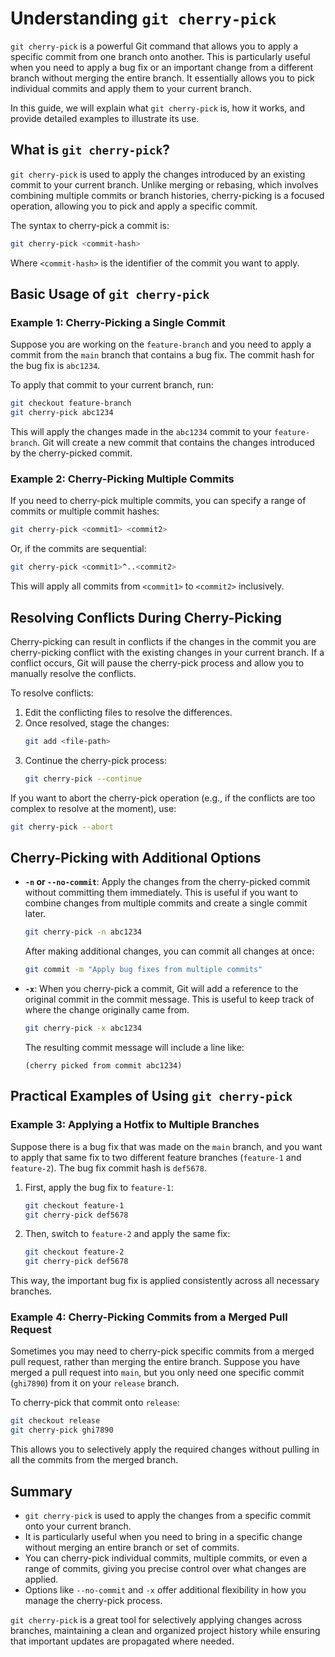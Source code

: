 # Understanding `git cherry-pick`

`git cherry-pick` is a powerful Git command that allows you to apply a specific commit from one branch onto another. This is particularly useful when you need to apply a bug fix or an important change from a different branch without merging the entire branch. It essentially allows you to pick individual commits and apply them to your current branch.

In this guide, we will explain what `git cherry-pick` is, how it works, and provide detailed examples to illustrate its use.

## What is `git cherry-pick`?

`git cherry-pick` is used to apply the changes introduced by an existing commit to your current branch. Unlike merging or rebasing, which involves combining multiple commits or branch histories, cherry-picking is a focused operation, allowing you to pick and apply a specific commit.

The syntax to cherry-pick a commit is:

```bash
git cherry-pick <commit-hash>
```

Where `<commit-hash>` is the identifier of the commit you want to apply.

## Basic Usage of `git cherry-pick`

### Example 1: Cherry-Picking a Single Commit

Suppose you are working on the `feature-branch` and you need to apply a commit from the `main` branch that contains a bug fix. The commit hash for the bug fix is `abc1234`.

To apply that commit to your current branch, run:

```bash
git checkout feature-branch
git cherry-pick abc1234
```

This will apply the changes made in the `abc1234` commit to your `feature-branch`. Git will create a new commit that contains the changes introduced by the cherry-picked commit.

### Example 2: Cherry-Picking Multiple Commits

If you need to cherry-pick multiple commits, you can specify a range of commits or multiple commit hashes:

```bash
git cherry-pick <commit1> <commit2>
```

Or, if the commits are sequential:

```bash
git cherry-pick <commit1>^..<commit2>
```

This will apply all commits from `<commit1>` to `<commit2>` inclusively.

## Resolving Conflicts During Cherry-Picking

Cherry-picking can result in conflicts if the changes in the commit you are cherry-picking conflict with the existing changes in your current branch. If a conflict occurs, Git will pause the cherry-pick process and allow you to manually resolve the conflicts.

To resolve conflicts:

1. Edit the conflicting files to resolve the differences.
2. Once resolved, stage the changes:
   ```bash
   git add <file-path>
   ```
3. Continue the cherry-pick process:
   ```bash
   git cherry-pick --continue
   ```

If you want to abort the cherry-pick operation (e.g., if the conflicts are too complex to resolve at the moment), use:

```bash
git cherry-pick --abort
```

## Cherry-Picking with Additional Options

- **`-n` or `--no-commit`**: Apply the changes from the cherry-picked commit without committing them immediately. This is useful if you want to combine changes from multiple commits and create a single commit later.

  ```bash
  git cherry-pick -n abc1234
  ```

  After making additional changes, you can commit all changes at once:

  ```bash
  git commit -m "Apply bug fixes from multiple commits"
  ```

- **`-x`**: When you cherry-pick a commit, Git will add a reference to the original commit in the commit message. This is useful to keep track of where the change originally came from.

  ```bash
  git cherry-pick -x abc1234
  ```

  The resulting commit message will include a line like:

  ```
  (cherry picked from commit abc1234)
  ```

## Practical Examples of Using `git cherry-pick`

### Example 3: Applying a Hotfix to Multiple Branches

Suppose there is a bug fix that was made on the `main` branch, and you want to apply that same fix to two different feature branches (`feature-1` and `feature-2`). The bug fix commit hash is `def5678`.

1. First, apply the bug fix to `feature-1`:
   ```bash
   git checkout feature-1
   git cherry-pick def5678
   ```

2. Then, switch to `feature-2` and apply the same fix:
   ```bash
   git checkout feature-2
   git cherry-pick def5678
   ```

This way, the important bug fix is applied consistently across all necessary branches.

### Example 4: Cherry-Picking Commits from a Merged Pull Request

Sometimes you may need to cherry-pick specific commits from a merged pull request, rather than merging the entire branch. Suppose you have merged a pull request into `main`, but you only need one specific commit (`ghi7890`) from it on your `release` branch.

To cherry-pick that commit onto `release`:

```bash
git checkout release
git cherry-pick ghi7890
```

This allows you to selectively apply the required changes without pulling in all the commits from the merged branch.

## Summary

- `git cherry-pick` is used to apply the changes from a specific commit onto your current branch.
- It is particularly useful when you need to bring in a specific change without merging an entire branch or set of commits.
- You can cherry-pick individual commits, multiple commits, or even a range of commits, giving you precise control over what changes are applied.
- Options like `--no-commit` and `-x` offer additional flexibility in how you manage the cherry-pick process.

`git cherry-pick` is a great tool for selectively applying changes across branches, maintaining a clean and organized project history while ensuring that important updates are propagated where needed.
